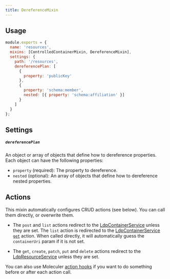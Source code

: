 ```yaml
---
title: DereferenceMixin
---
```


## Usage

```javascript
module.exports = {
  name: 'resources',
  mixins: [ControlledContainerMixin, DereferenceMixin],
  settings: {
    path: '/resources',
    dereferencePlan: [
      {
        property: 'publicKey'
      },
      {
        property: 'schema:member',
        nested: [{ property: 'schema:affiliation' }]
      }
    ]
  }
};
```

## Settings

##### `dereferencePlan`

An object or array of objects that define how to dereference properties. Each object can have the following properties:

- `property` (required): The property to dereference.
- `nested` (optional): An array of objects that define how to dereference nested properties.

## Actions

This mixin automatically configures CRUD actions (see below). You can call them directly, or overwrite them.

- The `post` and `list` actions redirect to the [LdpContainerService](container) unless they are set. The `list` action is redirected to the [LdpContainerService `get`](container#get) action. When called directly, it will automatically guess the `containerUri` param if it is not set.

- The `get`, `create`, `patch`, `put` and `delete` actions redirect to the [LdpResourceService](resource) unless they are set.

You can also use Moleculer [action hooks](https://moleculer.services/docs/0.14/actions.html#Action-hooks) if you want to do something before or after each action call.
